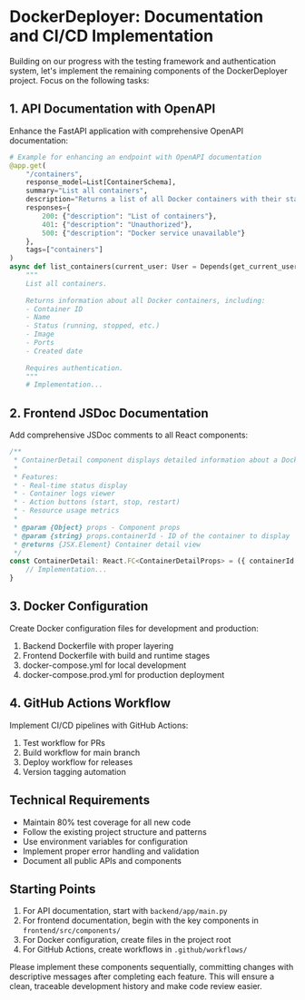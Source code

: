 # DockerDeployer: Documentation and CI/CD Implementation

Building on our progress with the testing framework and authentication system, let's implement the remaining components of the DockerDeployer project. Focus on the following tasks:

## 1. API Documentation with OpenAPI

Enhance the FastAPI application with comprehensive OpenAPI documentation:

```python
# Example for enhancing an endpoint with OpenAPI documentation
@app.get(
    "/containers",
    response_model=List[ContainerSchema],
    summary="List all containers",
    description="Returns a list of all Docker containers with their status and metadata.",
    responses={
        200: {"description": "List of containers"},
        401: {"description": "Unauthorized"},
        500: {"description": "Docker service unavailable"}
    },
    tags=["containers"]
)
async def list_containers(current_user: User = Depends(get_current_user)):
    """
    List all containers.
    
    Returns information about all Docker containers, including:
    - Container ID
    - Name
    - Status (running, stopped, etc.)
    - Image
    - Ports
    - Created date
    
    Requires authentication.
    """
    # Implementation...
```

## 2. Frontend JSDoc Documentation

Add comprehensive JSDoc comments to all React components:

```typescript
/**
 * ContainerDetail component displays detailed information about a Docker container.
 * 
 * Features:
 * - Real-time status display
 * - Container logs viewer
 * - Action buttons (start, stop, restart)
 * - Resource usage metrics
 * 
 * @param {Object} props - Component props
 * @param {string} props.containerId - ID of the container to display
 * @returns {JSX.Element} Container detail view
 */
const ContainerDetail: React.FC<ContainerDetailProps> = ({ containerId }) => {
    // Implementation...
}
```

## 3. Docker Configuration

Create Docker configuration files for development and production:

1. Backend Dockerfile with proper layering
2. Frontend Dockerfile with build and runtime stages
3. docker-compose.yml for local development
4. docker-compose.prod.yml for production deployment

## 4. GitHub Actions Workflow

Implement CI/CD pipelines with GitHub Actions:

1. Test workflow for PRs
2. Build workflow for main branch
3. Deploy workflow for releases
4. Version tagging automation

## Technical Requirements

- Maintain 80% test coverage for all new code
- Follow the existing project structure and patterns
- Use environment variables for configuration
- Implement proper error handling and validation
- Document all public APIs and components

## Starting Points

1. For API documentation, start with `backend/app/main.py`
2. For frontend documentation, begin with the key components in `frontend/src/components/`
3. For Docker configuration, create files in the project root
4. For GitHub Actions, create workflows in `.github/workflows/`

Please implement these components sequentially, committing changes with descriptive messages after completing each feature. This will ensure a clean, traceable development history and make code review easier.
